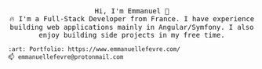 <p align="center">
  <samp>
    Hi, I'm Emmanuel 👋 <br>
    🔥 I'm a Full-Stack Developer from France. I have experience building web applications mainly in Angular/Symfony. I also enjoy building side projects in my free time.

    :art: Portfolio: https://www.emmanuellefevre.com/
    📫 emmanuellefevre@protonmail.com
  </samp>
</p>
